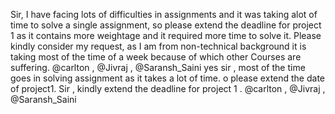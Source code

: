 Sir, I have facing lots of difficulties in assignments and it was taking alot of time to solve a single assignment, so please extend the deadline for project 1 as it contains more weightage and it required more time to solve it. Please kindly consider my request, as I am from non-technical background it is taking most of the time of a week because of which other Courses are suffering. @carlton , @Jivraj , @Saransh_Saini
yes sir , most of the time goes in solving assignment as it takes a lot of time. o please extend the date of project1.
Sir , kindly extend the deadline for project 1 . @carlton , @Jivraj , @Saransh_Saini
